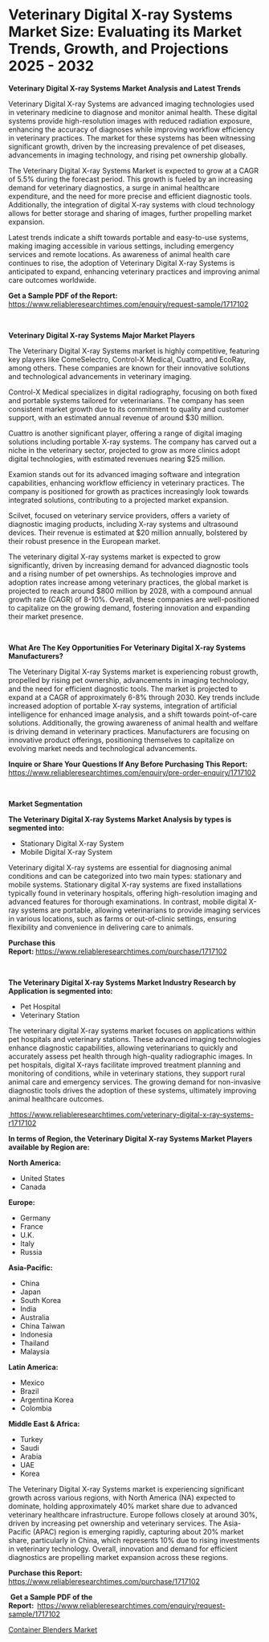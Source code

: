 <p><h1>Veterinary Digital X-ray Systems Market Size: Evaluating its Market Trends, Growth, and Projections 2025 - 2032</h1></p><p><strong>Veterinary Digital X-ray Systems Market Analysis and Latest Trends</strong></p>
<p><p>Veterinary Digital X-ray Systems are advanced imaging technologies used in veterinary medicine to diagnose and monitor animal health. These digital systems provide high-resolution images with reduced radiation exposure, enhancing the accuracy of diagnoses while improving workflow efficiency in veterinary practices. The market for these systems has been witnessing significant growth, driven by the increasing prevalence of pet diseases, advancements in imaging technology, and rising pet ownership globally.</p><p>The Veterinary Digital X-ray Systems Market is expected to grow at a CAGR of 5.5% during the forecast period. This growth is fueled by an increasing demand for veterinary diagnostics, a surge in animal healthcare expenditure, and the need for more precise and efficient diagnostic tools. Additionally, the integration of digital X-ray systems with cloud technology allows for better storage and sharing of images, further propelling market expansion. </p><p>Latest trends indicate a shift towards portable and easy-to-use systems, making imaging accessible in various settings, including emergency services and remote locations. As awareness of animal health care continues to rise, the adoption of Veterinary Digital X-ray Systems is anticipated to expand, enhancing veterinary practices and improving animal care outcomes worldwide.</p></p>
<p><strong>Get a Sample PDF of the Report:&nbsp;</strong> <a href="https://www.reliableresearchtimes.com/enquiry/request-sample/1717102?utm_campaign=3190&utm_medium=2&utm_source=Github&utm_content=ia&utm_term=25032025&utm_id=veterinary-digital-x-ray-systems">https://www.reliableresearchtimes.com/enquiry/request-sample/1717102</a></p>
<p>&nbsp;</p>
<p><strong>Veterinary Digital X-ray Systems Major Market Players</strong></p>
<p><p>The Veterinary Digital X-ray Systems market is highly competitive, featuring key players like ComeSelectro, Control-X Medical, Cuattro, and EcoRay, among others. These companies are known for their innovative solutions and technological advancements in veterinary imaging.</p><p>Control-X Medical specializes in digital radiography, focusing on both fixed and portable systems tailored for veterinarians. The company has seen consistent market growth due to its commitment to quality and customer support, with an estimated annual revenue of around $30 million.</p><p>Cuattro is another significant player, offering a range of digital imaging solutions including portable X-ray systems. The company has carved out a niche in the veterinary sector, projected to grow as more clinics adopt digital technologies, with estimated revenues nearing $25 million.</p><p>Examion stands out for its advanced imaging software and integration capabilities, enhancing workflow efficiency in veterinary practices. The company is positioned for growth as practices increasingly look towards integrated solutions, contributing to a projected market expansion.</p><p>Scilvet, focused on veterinary service providers, offers a variety of diagnostic imaging products, including X-ray systems and ultrasound devices. Their revenue is estimated at $20 million annually, bolstered by their robust presence in the European market.</p><p>The veterinary digital X-ray systems market is expected to grow significantly, driven by increasing demand for advanced diagnostic tools and a rising number of pet ownerships. As technologies improve and adoption rates increase among veterinary practices, the global market is projected to reach around $800 million by 2028, with a compound annual growth rate (CAGR) of 8-10%. Overall, these companies are well-positioned to capitalize on the growing demand, fostering innovation and expanding their market presence.</p></p>
<p>&nbsp;</p>
<p><strong>What Are The Key Opportunities For Veterinary Digital X-ray Systems Manufacturers?</strong></p>
<p><p>The Veterinary Digital X-ray Systems market is experiencing robust growth, propelled by rising pet ownership, advancements in imaging technology, and the need for efficient diagnostic tools. The market is projected to expand at a CAGR of approximately 6-8% through 2030. Key trends include increased adoption of portable X-ray systems, integration of artificial intelligence for enhanced image analysis, and a shift towards point-of-care solutions. Additionally, the growing awareness of animal health and welfare is driving demand in veterinary practices. Manufacturers are focusing on innovative product offerings, positioning themselves to capitalize on evolving market needs and technological advancements.</p></p>
<p><strong>Inquire or Share Your Questions If Any Before Purchasing This Report:</strong> <a href="https://www.reliableresearchtimes.com/enquiry/pre-order-enquiry/1717102?utm_campaign=3190&utm_medium=2&utm_source=Github&utm_content=ia&utm_term=25032025&utm_id=veterinary-digital-x-ray-systems">https://www.reliableresearchtimes.com/enquiry/pre-order-enquiry/1717102</a></p>
<p>&nbsp;</p>
<p><strong>Market Segmentation</strong></p>
<p><strong>The Veterinary Digital X-ray Systems Market Analysis by types is segmented into:</strong></p>
<p><ul><li>Stationary Digital X-ray System</li><li>Mobile Digital X-ray System</li></ul></p>
<p><p>Veterinary digital X-ray systems are essential for diagnosing animal conditions and can be categorized into two main types: stationary and mobile systems. Stationary digital X-ray systems are fixed installations typically found in veterinary hospitals, offering high-resolution imaging and advanced features for thorough examinations. In contrast, mobile digital X-ray systems are portable, allowing veterinarians to provide imaging services in various locations, such as farms or out-of-clinic settings, ensuring flexibility and convenience in delivering care to animals.</p></p>
<p><strong>Purchase this Report:&nbsp;</strong><a href="https://www.reliableresearchtimes.com/purchase/1717102?utm_campaign=3190&utm_medium=2&utm_source=Github&utm_content=ia&utm_term=25032025&utm_id=veterinary-digital-x-ray-systems">https://www.reliableresearchtimes.com/purchase/1717102</a></p>
<p>&nbsp;</p>
<p><strong>The Veterinary Digital X-ray Systems Market Industry Research by Application is segmented into:</strong></p>
<p><ul><li>Pet Hospital</li><li>Veterinary Station</li></ul></p>
<p><p>The veterinary digital X-ray systems market focuses on applications within pet hospitals and veterinary stations. These advanced imaging technologies enhance diagnostic capabilities, allowing veterinarians to quickly and accurately assess pet health through high-quality radiographic images. In pet hospitals, digital X-rays facilitate improved treatment planning and monitoring of conditions, while in veterinary stations, they support rural animal care and emergency services. The growing demand for non-invasive diagnostic tools drives the adoption of these systems, ultimately improving animal healthcare outcomes.</p></p>
<p><a href="https://www.reliableresearchtimes.com/veterinary-digital-x-ray-systems-r1717102?utm_campaign=3190&utm_medium=2&utm_source=Github&utm_content=ia&utm_term=25032025&utm_id=veterinary-digital-x-ray-systems">&nbsp;https://www.reliableresearchtimes.com/veterinary-digital-x-ray-systems-r1717102</a></p>
<p><strong>In terms of Region, the Veterinary Digital X-ray Systems Market Players available by Region are:</strong></p>
<p>
    <p> <strong> North America: </strong>
        <ul>
            <li>United States</li>
            <li>Canada</li>
        </ul>
        </p> 
    <p> <strong> Europe: </strong>
        <ul>
            <li>Germany</li>
            <li>France</li>
            <li>U.K.</li>
            <li>Italy</li>
            <li>Russia</li>
        </ul>
        </p> 
    <p> <strong> Asia-Pacific: </strong>
        <ul>
            <li>China</li>
            <li>Japan</li>
            <li>South Korea</li>
            <li>India</li>
            <li>Australia</li>
            <li>China Taiwan</li>
            <li>Indonesia</li>
            <li>Thailand</li>
            <li>Malaysia</li>
        </ul>
        </p> 
    <p> <strong> Latin America: </strong>
        <ul>
            <li>Mexico</li>
            <li>Brazil</li>
            <li>Argentina Korea</li>
            <li>Colombia</li>
        </ul>
        </p> 
    <p> <strong> Middle East & Africa: </strong>
        <ul>
            <li>Turkey</li>
            <li>Saudi</li>
            <li>Arabia</li>
            <li>UAE</li>
            <li>Korea</li>
        </ul>
    </p>
    </p>
<p><p>The Veterinary Digital X-ray Systems market is experiencing significant growth across various regions, with North America (NA) expected to dominate, holding approximately 40% market share due to advanced veterinary healthcare infrastructure. Europe follows closely at around 30%, driven by increasing pet ownership and veterinary services. The Asia-Pacific (APAC) region is emerging rapidly, capturing about 20% market share, particularly in China, which represents 10% due to rising investments in veterinary technology. Overall, innovation and demand for efficient diagnostics are propelling market expansion across these regions.</p></p>
<p><strong>Purchase this Report: </strong><a href="https://www.reliableresearchtimes.com/purchase/1717102?utm_campaign=3190&utm_medium=2&utm_source=Github&utm_content=ia&utm_term=25032025&utm_id=veterinary-digital-x-ray-systems">https://www.reliableresearchtimes.com/purchase/1717102</a></p>
<p>&nbsp;<strong>Get a Sample PDF of the Report:&nbsp;&nbsp;</strong><a href="https://www.reliableresearchtimes.com/enquiry/request-sample/1717102?utm_campaign=3190&utm_medium=2&utm_source=Github&utm_content=ia&utm_term=25032025&utm_id=veterinary-digital-x-ray-systems">https://www.reliableresearchtimes.com/enquiry/request-sample/1717102</a></p>
<p><strong></strong></p>
<p><p><a href="https://github.com/denbelnmer50/Market-Research-Report-List-1/blob/main/container-blenders-market.md?utm_campaign=3190&utm_medium=2&utm_source=Github&utm_content=ia&utm_term=25032025&utm_id=veterinary-digital-x-ray-systems">Container Blenders Market</a></p></p>